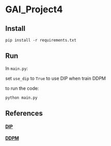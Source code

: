 # GAI_Project4

## Install

```
pip install -r requirements.txt
```

## Run

In `main.py`: 

set `use_dip` to `True` to use DIP when train DDPM

to run the code: 
```
python main.py
```

## References

#### [DIP](https://github.com/DmitryUlyanov/deep-image-prior)

#### [DDPM](https://github.com/w86763777/pytorch-ddpm)
